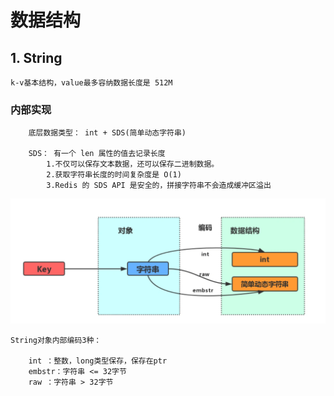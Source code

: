 # 数据结构

## 1. String

```
k-v基本结构，value最多容纳数据长度是 512M
```

### 内部实现

```
    底层数据类型： int + SDS(简单动态字符串)

    SDS： 有一个 len 属性的值去记录长度
        1.不仅可以保存文本数据，还可以保存二进制数据。
        2.获取字符串长度的时间复杂度是 O(1)
        3.Redis 的 SDS API 是安全的，拼接字符串不会造成缓冲区溢出
```

<img title="" src="https://raw.githubusercontent.com/TravisL24/pic-repo/main/picGo/2022/07/28/20220728155514.webp" alt="string结构.webp" data-align="center" width="616">

```
String对象内部编码3种：

    int ：整数，long类型保存，保存在ptr
    embstr：字符串 <= 32字节    
    raw ：字符串 > 32字节
    
```

<img title="" src="https://cdn.xiaolincoding.com/gh/xiaolincoder/redis/%E6%95%B0%E6%8D%AE%E7%B1%BB%E5%9E%8B/int.png" alt="" data-align="center" width="335">

<img title="" src="https://cdn.xiaolincoding.com/gh/xiaolincoder/redis/%E6%95%B0%E6%8D%AE%E7%B1%BB%E5%9E%8B/embstr.png" alt="" data-align="center" width="659">

<img title="" src="https://cdn.xiaolincoding.com/gh/xiaolincoder/redis/%E6%95%B0%E6%8D%AE%E7%B1%BB%E5%9E%8B/raw.png" alt="" data-align="center" width="659">
